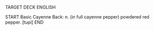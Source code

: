 TARGET DECK
ENGLISH

START
Basic
Cayenne
Back: n. (in full cayenne pepper) powdered red pepper. [tupi]
END
